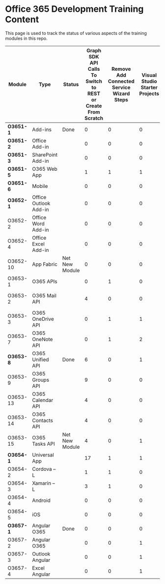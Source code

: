 Office 365 Development Training Content
===============

This page is used to track the status of various aspects of the training modules in this repo.


| Module       | Type                  | Status         | Graph SDK API Calls To Switch to REST or Create From Scratch | Remove Add Connected Service Wizard Steps | Visual Studio Starter Projects  | Visual Studio Completed Projects  | Visual Studio Demo Project In Same Repo | Visual Studio Project in Different Repo (NOT INCLUDED IN SCOPE) |
|---------------|-----------------------|----------------|--------------------------------------------------------------|-------------------------------------------|--------------------------------|----------------------------------|-----------------------------------------|-----------------------------------------------------------------|
| **O3651-1** | Add-ins               | Done                           | 0                                                            | 0                                         | 0                              |                                  | 0                                       | 0                                                               |
| **O3651-2** | Office Add-in         |                                | 0                                                            | 0                                         | 0                              | 2                                | 0                                       | 0                                                               |
| **O3651-3** | SharePoint Add-in     |                                | 0                                                            | 0                                         | 0                              | 2                                | 0                                       | 2                                                               |
| **O3651-5** | O365 Web App          |                                | 1                                                            | 1                                         | 1                              | 1                                |                                         | 2                                                               |
| **O3651-6** | Mobile                |                                | 0                                                            | 0                                         | 0                              | 0                                | 0                                       | 0                                                               |
| **O3652-1** | Office Outlook Add-in |                                | 0                                                            | 0                                         | 0                              | 2                                | 0                                       | 0                                                               |
| O3652-2  | Office Word Add-in    |                                | 0                                                            | 0                                         | 0                              | 2                                | 4                                       | 0                                                               |
| O3652-4  | Office Excel Add-in   |                                | 0                                                            | 0                                         | 0                              | 2                                | 4                                       | 0                                                               |
| O3652-10 | App Fabric            | Net New Module                 | 0                                                            | 0                                         | 0                              | 1                                | 0                                       | 0                                                               |
| O3653-1  | O365 APIs             |                                | 0                                                            | 1                                         | 0                              | 1                                | 3                                       | 0                                                               |
| O3653-2  | O365 Mail API         |                                | 4                                                            | 0                                         | 0                              | 1                                | 1 *Need to adjust README                | 0                                                               |
| O3653-3  | O365 OneDrive API     |                                | 0                                                            | 1                                         | 1                              | 1                                | 1 *Need to adjust README                | 0                                                               |
| O3653-7  | O365 OneNote API      |                                | 0                                                            | 1                                         | 2                              | 2                                | 2                                       | 0                                                               |
| **O3653-8** | O365 Unified API      | Done                           | 6                                                            | 0                                         | 1                              | 1                                | 1                                       | 0                                                               |
| O3653-9  | O365 Groups API       |                                | 9                                                            | 0                                         | 0                              | 0                                | 0                                       | 0                                                               |
| O3653-13 | O365 Calendar API     |                                | 4                                                            | 0                                         | 0                              | 1                                | 1                                       | 0                                                               |
| O3653-14 | O365 Contacts API     |                                | 4                                                            | 0                                         | 0                              | 1                                | 1 *Need to adjust README                | 0                                                               |
| O3653-15 | O365 Tasks API        | Net New Module                 | 4                                                            | 0                                         | 1                              | 1                                | 1                                       | 0                                                               |
| **O3654-1** | Universal App         |                                | 17                                                           | 1                                         | 1                              | 1                                | 4                                       | 0                                                               |
| O3654-2 | Cordova – L           |                                | 1                                                            | 1                                         | 0                              | 2                                | 4                                       | 0                                                               |
| O3654-3 | Xamarin – L           |                                | 3                                                            | 1                                         | 0                              | 1                                | 4                                       | 0                                                               |
| O3654-4 | Android               |                                | 0                                                            | 0                                         | 0                              | 4                                | 0                                       | 0                                                               |
| O3654-5 | iOS                   |                                | 0                                                            | 0                                         | 0                              | 3                                | 0                                       | 0                                                               |
| **O3657-1** | Angular O365          | Done                           | 0                                                            | 0                                         | 0                              | 3                                | 2                                       | 0                                                               |
| O3657-2 | Angular O365          |                                | 0                                                            | 0                                         | 1                              | 1                                | 0                                       | 0                                                               |
| O3657-3 | Outlook Angular       |                                | 0                                                            | 0                                         | 1                              | 1                                | 0                                       | 0                                                               |
| O3657-4 | Excel Angular         |                                | 0                                                            | 0                                         | 1                              | 1                                | 0                                       | 0                                                               |
